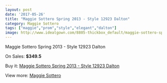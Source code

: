 ```yaml
---
layout: post
date: '2017-05-26'
title: "Maggie Sottero Spring 2013 - Style 12923 Dalton"
category: Maggie Sottero
tags: ["maggie","prom","style","elegant","dalton"]
image: http://www.idealgown.com/8805-thickbox_default/maggie-sottero-spring-2013-style-12923-dalton.jpg
---
```

Maggie Sottero Spring 2013 - Style 12923 Dalton

On Sales: **$349.5**
<a href="https://www.idealgown.com/en/maggie-sottero/3658-maggie-sottero-spring-2013-style-12923-dalton.html"><amp-img layout="responsive" width="600" height="600" src="//www.idealgown.com/8805-thickbox_default/maggie-sottero-spring-2013-style-12923-dalton.jpg" alt="Maggie Sottero Spring 2013 - Style 12923 Dalton 0" /></a>
<a href="https://www.idealgown.com/en/maggie-sottero/3658-maggie-sottero-spring-2013-style-12923-dalton.html"><amp-img layout="responsive" width="600" height="600" src="//www.idealgown.com/8806-thickbox_default/maggie-sottero-spring-2013-style-12923-dalton.jpg" alt="Maggie Sottero Spring 2013 - Style 12923 Dalton 1" /></a>

Buy it: [Maggie Sottero Spring 2013 - Style 12923 Dalton](https://www.idealgown.com/en/maggie-sottero/3658-maggie-sottero-spring-2013-style-12923-dalton.html "Maggie Sottero Spring 2013 - Style 12923 Dalton")

View more: [Maggie Sottero](https://www.idealgown.com/en/45-maggie-sottero "Maggie Sottero")